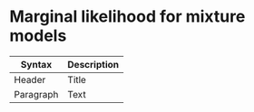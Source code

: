 # Marginal likelihood for mixture models

| Syntax      | Description |
| ----------- | ----------- |
| Header      | Title       |
| Paragraph   | Text        |